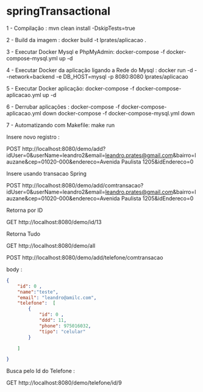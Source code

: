 # springTransactional

1 - Compilação :
mvn clean install -DskipTests=true

2 - Build da imagem :
docker build -t lprates/aplicacao .

3 - Executar Docker Mysql e PhpMyAdmin:
docker-compose -f docker-compose-mysql.yml up -d

4 - Executar Docker da aplicação ligando a Rede do Mysql :
docker run -d --network=backend -e DB_HOST=mysql -p 8080:8080 lprates/aplicacao

5 - Executar Docker aplicação: 
docker-compose -f docker-compose-aplicacao.yml up -d

6 - Derrubar aplicações :
docker-compose -f docker-compose-aplicacao.yml down
docker-compose -f docker-compose-mysql.yml down

7 - Automatizando com Makefile:
make run

Insere novo registro : 

POST http://localhost:8080/demo/add?idUser=0&userName=leandro2&email=leandro.prates@gmail.com&bairro=lauzane&cep=01020-000&endereco=Avenida Paulista 1205&idEndereco=0

Insere usando transacao Spring 

POST http://localhost:8080/demo/add/comtransacao?idUser=0&userName=leandro2&email=leandro.prates@gmail.com&bairro=lauzane&cep=01020-000&endereco=Avenida Paulista 1205&idEndereco=0

Retorna por ID 

GET http://localhost:8080/demo/id/13

Retorna Tudo 

GET http://localhost:8080/demo/all



POST http://localhost:8080/demo/add/telefone/comtransacao 

body : 

```json
{
    "id": 0 ,
    "name":"teste",
    "email": "leandro@amilc.com",
    "telefone":  [
        {
            "id": 0 ,
            "ddd": 11,
            "phone": 975016032,
            "tipo": "celular"    
        }

    ]

}
```

Busca pelo Id do Telefone : 

GET http://localhost:8080/demo/telefone/id/9


